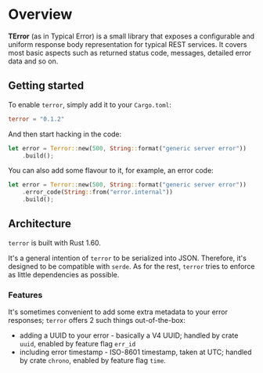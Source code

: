 # Overview

**TError** (as in Typical Error) is a small library that exposes
    a configurable and uniform response body representation for
    typical REST services. It covers most basic aspects such as
    returned status code, messages, detailed error data and so on.

## Getting started

To enable `terror`, simply add it to your `Cargo.toml`:

```toml
terror = "0.1.2"
```

And then start hacking in the code:

```rust
let error = Terror::new(500, String::format("generic server error"))
    .build();
```

You can also add some flavour to it, for example, an error code:
```rust
let error = Terror::new(500, String::format("generic server error"))
    .error_code(String::from("error.internal"))
    .build();
```

## Architecture

`terror` is built with Rust 1.60.

It's a general intention of `terror` to be serialized into JSON. Therefore,
    it's designed to be compatible with `serde`. As for the rest, `terror`
    tries to enforce as little dependencies as possible.

### Features

It's sometimes convenient to add some extra metadata to your error responses;
    `terror` offers 2 such things out-of-the-box:

* adding a UUID to your error - basically a V4 UUID; handled by crate `uuid`,
  enabled by feature flag `err_id`
* including error timestamp - ISO-8601 timestamp, taken at UTC; handled by
  crate `chrono`, enabled by feature flag `time`.